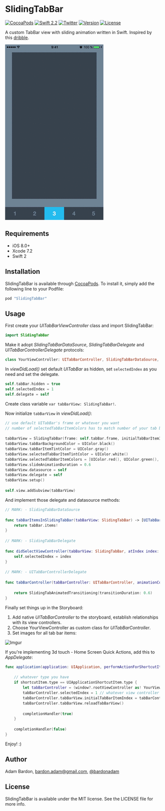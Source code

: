 # SlidingTabBar

[![CocoaPods](https://img.shields.io/cocoapods/p/SlidingTabBar.svg)](http://cocoapods.org/pods/SlidingTabBar)
[![Swift 2.2](https://img.shields.io/badge/Swift-2.1-orange.svg?style=flat)](https://developer.apple.com/swift/)
[![Twitter](https://img.shields.io/badge/Twitter-@bardonadam-blue.svg?style=flat)](http://twitter.com/bardonadam)
[![Version](https://img.shields.io/cocoapods/v/SlidingTabBar.svg?style=flat)](http://cocoapods.org/pods/SlidingTabBar)
[![License](https://img.shields.io/cocoapods/l/SlidingTabBar.svg?style=flat)](http://cocoapods.org/pods/SlidingTabBar)


A custom TabBar view with sliding animation written in Swift. Inspired by this [dribble](https://dribbble.com/shots/2071319-GIF-of-the-Tapbar-Interactions).

![Animation](screenshot.gif)

## Requirements
- iOS 8.0+
- Xcode 7.2
- Swift 2

## Installation

SlidingTabBar is available through [CocoaPods](http://cocoapods.org). To install
it, simply add the following line to your Podfile:

```ruby
pod "SlidingTabBar"
```

## Usage

First create your _UITabBarViewController_ class and import SlidingTabBar:

```swift
import SlidingTabBar
```

Make it adopt _SlidingTabBarDataSource_, _SlidingTabBarDelegate_ and _UITabBarControllerDelegate_ protocols:

```swift
class YourViewController: UITabBarController, SlidingTabBarDataSource, SlidingTabBarDelegate, UITabBarControllerDelegate
```

In _viewDidLoad()_ set default _UITabBar_ as hidden, set `selectedIndex` as you need and set the delegate.

```swift
self.tabBar.hidden = true
self.selectedIndex = 1
self.delegate = self
```

Create class variable `var tabBarView: SlidingTabBar!`.

Now initialize `tabBarView` in _viewDidLoad()_:

```swift
// use default UITabBar's frame or whatever you want
// number of selectedTabBarItemColors has to match number of your tab bar items

tabBarView = SlidingTabBar(frame: self.tabBar.frame, initialTabBarItemIndex: self.selectedIndex)
tabBarView.tabBarBackgroundColor = UIColor.black()
tabBarView.tabBarItemTintColor = UIColor.gray()
tabBarView.selectedTabBarItemTintColor = UIColor.white()
tabBarView.selectedTabBarItemColors = [UIColor.red(), UIColor.green(), UIColor.blue()]
tabBarView.slideAnimationDuration = 0.6
tabBarView.datasource = self
tabBarView.delegate = self
tabBarView.setup()

self.view.addSubview(tabBarView)
```

And implement those delegate and datasource methods:

```swift
// MARK: - SlidingTabBarDataSource
    
func tabBarItemsInSlidingTabBar(tabBarView: SlidingTabBar) -> [UITabBarItem] {
    return tabBar.items!
}
    
// MARK: - SlidingTabBarDelegate
    
func didSelectViewController(tabBarView: SlidingTabBar, atIndex index: Int) {
    self.selectedIndex = index
}
    
// MARK: - UITabBarControllerDelegate
    
func tabBarController(tabBarController: UITabBarController, animationControllerForTransitionFromViewController fromVC: UIViewController, toViewController toVC: UIViewController) -> UIViewControllerAnimatedTransitioning? {
        
    return SlidingTabAnimatedTransitioning(transitionDuration: 0.6)
}
```

Finally set things up in the Storyboard:
1. Add native _UITabBarController_ to the storyboard, establish relationships with its view controllers.
2. Choose YourViewController as custom class for _UITabBarController_.
3. Set images for all tab bar items:

![Imgur](http://i.imgur.com/tjTKQrl.png)

If you're implementing 3d touch - Home Screen Quick Actions, add this to _AppDelegate_:

```swift
func application(application: UIApplication, performActionForShortcutItem shortcutItem: UIApplicationShortcutItem, completionHandler: (Bool) -> Void) {
	
    // whatever type you have
    if shortcutItem.type == UIApplicationShortcutItem.type { 
        let tabBarController = (window?.rootViewController as! YourViewController)
        tabBarController.selectedIndex = 1 // whatever view controller you need
        tabBarController.tabBarView.initialTabBarItemIndex = tabBarController.selectedIndex
        tabBarController.tabBarView.reloadTabBarView()
            
        completionHandler(true)
    }
        
    completionHandler(false)
}
```

Enjoy! :)

## Author

Adam Bardon, bardon.adam@gmail.com, [@bardonadam](http://twitter.com/bardonadam)

## License

SlidingTabBar is available under the MIT license. See the LICENSE file for more info.
